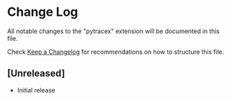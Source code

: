 # Change Log

All notable changes to the "pytracex" extension will be documented in this file.

Check [Keep a Changelog](http://keepachangelog.com/) for recommendations on how to structure this file.

## [Unreleased]

- Initial release